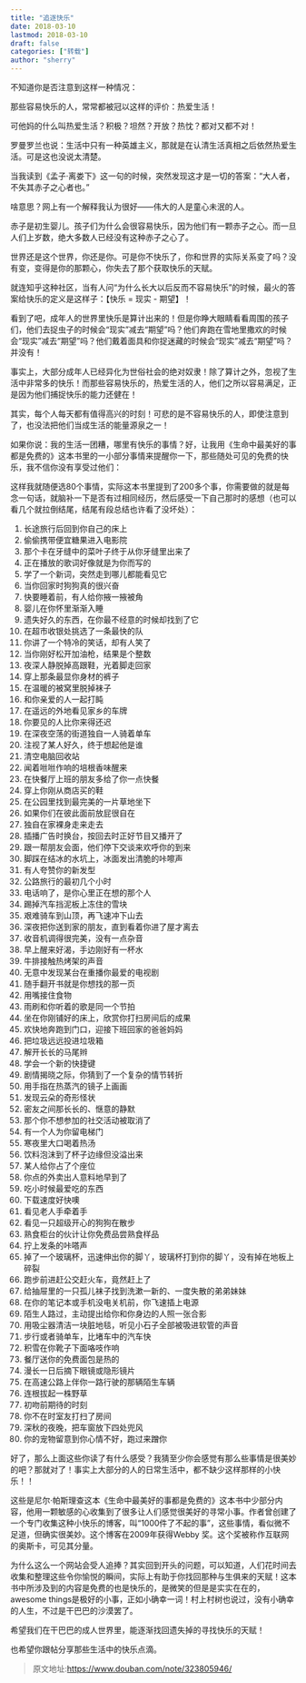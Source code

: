 ```yaml
---
title: "追逐快乐"
date: 2018-03-10
lastmod: 2018-03-10
draft: false
categories: ["转载"]
author: "sherry"
---
```

不知道你是否注意到这样一种情况：

那些容易快乐的人，常常都被冠以这样的评价：热爱生活！

可他妈的什么叫热爱生活？积极？坦然？开放？热忱？都对又都不对！

罗曼罗兰也说：生活中只有一种英雄主义，那就是在认清生活真相之后依然热爱生活。可是这也没说太清楚。

当我读到《孟子·离娄下》这一句的时候，突然发现这才是一切的答案：“大人者，不失其赤子之心者也。”

<!--more-->

啥意思？网上有一个解释我认为很好——伟大的人是童心未泯的人。

赤子是初生婴儿。孩子们为什么会很容易快乐，因为他们有一颗赤子之心。而一旦人们上岁数，绝大多数人已经没有这种赤子之心了。

世界还是这个世界，你还是你。可是你不快乐了，你和世界的实际关系变了吗？没有变，变得是你的那颗心，你失去了那个获取快乐的天赋。

就连知乎这种社区，当有人问“为什么长大以后反而不容易快乐”的时候，最火的答案给快乐的定义是这样子：【快乐 = 现实 - 期望】！

看到了吧，成年人的世界里快乐是算计出来的！但是你睁大眼睛看看周围的孩子们，他们去捉虫子的时候会“现实”减去“期望”吗？他们奔跑在雪地里撒欢的时候会“现实”减去“期望”吗？他们戴着面具和你捉迷藏的时候会“现实”减去“期望”吗？并没有！

事实上，大部分成年人已经异化为世俗社会的绝对奴隶！除了算计之外，忽视了生活中非常多的快乐！而那些容易快乐的，热爱生活的人，他们之所以容易满足，正是因为他们捕捉快乐的能力还健在！

其实，每个人每天都有值得高兴的时刻！可悲的是不容易快乐的人，即使注意到了，也没法把他们当成生活的能量源泉之一！

如果你说：我的生活一团糟，哪里有快乐的事情？好，让我用《生命中最美好的事都是免费的》这本书里的一小部分事情来提醒你一下，那些随处可见的免费的快乐，我不信你没有享受过他们：

这样我就随便选80个事情，实际这本书里提到了200多个事，你需要做的就是每念一句话，就脑补一下是否有过相同经历，然后感受一下自己那时的感想（也可以看几个就拉倒结尾，结尾有段总结也许看了没坏处）：

1. 长途旅行后回到你自己的床上
2. 偷偷携带便宜糖果进入电影院
3. 那个卡在牙缝中的菜叶子终于从你牙缝里出来了
4. 正在播放的歌词好像就是为你而写的
5. 学了一个新词，突然走到哪儿都能看见它
6. 当你回家时狗狗真的很兴奋
7. 快要睡着前，有人给你掖一掖被角
8. 婴儿在你怀里渐渐入睡
9. 遗失好久的东西，在你最不经意的时候却找到了它
10. 在超市收银处挑选了一条最快的队
11. 你讲了一个特冷的笑话，却有人笑了
12. 当你刚好松开加油枪，结果是个整数
13. 夜深人静脱掉高跟鞋，光着脚走回家
14. 穿上那条最显你身材的裤子
15. 在温暖的被窝里脱掉袜子
16. 和你亲爱的人一起打盹
17. 在遥远的外地看见家乡的车牌
18. 你要见的人比你来得还迟
19. 在深夜空荡的街道独自一人骑着单车
20. 注视了某人好久，终于想起他是谁
21. 清空电脑回收站
22. 闻着咝咝作响的培根香味醒来
23. 在快餐厅上班的朋友多给了你一点快餐
24. 穿上你刚从商店买的鞋
25. 在公园里找到最完美的一片草地坐下
26. 如果你们在彼此面前放屁很自在
27. 独自在家裸身走来走去
28. 插播广告时换台，按回去时正好节目又播开了
29. 跟一帮朋友会面，他们停下交谈来欢呼你的到来
30. 脚踩在结冰的水坑上，冰面发出清脆的咔嚓声
31. 有人夸赞你的新发型
32. 公路旅行的最初几个小时
33. 电话响了，是你心里正在想的那个人
34. 踢掉汽车挡泥板上冻住的雪块
35. 艰难骑车到山顶，再飞速冲下山去
36. 深夜把你送到家的朋友，直到看着你进了屋才离去
37. 收音机调得很完美，没有一点杂音
38. 早上醒来好渴，手边刚好有一杯水
39. 牛排接触热烤架的声音
40. 无意中发现某台在重播你最爱的电视剧
41. 随手翻开书就是你想找的那一页
42. 用嘴接住食物
43. 雨刷和你听着的歌是同一个节拍
44. 坐在你刚铺好的床上，欣赏你打扫房间后的成果
45. 欢快地奔跑到门口，迎接下班回家的爸爸妈妈
46. 把垃圾远远投进垃圾箱
47. 解开长长的马尾辫
48. 学会一个新的快捷键
49. 剧情揭晓之际，你猜到了一个复杂的情节转折
50. 用手指在热蒸汽的镜子上画画
51. 发现云朵的奇形怪状
52. 密友之间那长长的、惬意的静默
53. 那个你不想参加的社交活动被取消了
54. 有一个人为你留电梯门
55. 寒夜里大口喝着热汤
56. 饮料泡沫到了杯子边缘但没溢出来
57. 某人给你占了个座位
58. 你点的外卖出人意料地早到了
59. 吃小时候最爱吃的东西
60. 下载速度好快噢
61. 看见老人手牵着手
62. 看见一只超级开心的狗狗在散步
63. 熟食柜台的伙计让你免费品尝熟食样品
64. 拧上发条的咔嗒声
65. 掉了一个玻璃杯，迅速伸出你的脚丫，玻璃杯打到你的脚丫，没有掉在地板上碎裂
66. 跑步前进赶公交赶火车，竟然赶上了
67. 给抽屉里的一只孤儿袜子找到洗漱一新的、一度失散的弟弟妹妹
68. 在你的笔记本或手机没电关机前，你飞速插上电源
69. 陌生人路过，主动提出给你和你身边的人照一张合影
70. 用吸尘器清洁一块脏地毯，听见小石子全部被吸进软管的声音
71. 步行或者骑单车，比堵车中的汽车快
72. 积雪在你靴子下面咯吱作响
73. 餐厅送你的免费面包是热的
74. 漫长一日后摘下眼镜或隐形镜片
75. 在高速公路上伴你一路行驶的那辆陌生车辆
76. 连根拔起一株野草
77. 初吻前期待的时刻
78. 你不在时室友打扫了房间
79. 深秋的夜晚，把车窗放下四处兜风
80. 你的宠物留意到你心情不好，跑过来蹭你

好了，那么上面这些你读了有什么感受？我猜至少你会感觉有那么些事情是很美妙的吧？那就对了！事实上大部分的人的日常生活中，都不缺少这样那样的小快乐！！

这些是尼尔·帕斯理查这本《生命中最美好的事都是免费的》这本书中少部分内容，他用一颗敏感的心收集到了很多让人们感觉很美好的寻常小事。作者曾创建了一个专门收集这种小快乐的博客，叫“1000件了不起的事”，这些事情，看似微不足道，但确实很美妙。这个博客在2009年获得Webby 奖。这个奖被称作互联网的奥斯卡，可见其分量。

为什么这么一个网站会受人追捧？其实回到开头的问题，可以知道，人们花时间去收集和整理这些令你愉悦的瞬间，实际上有助于你找回那种与生俱来的天赋！这本书中所涉及到的内容是免费的也是快乐的，是微笑的但是是实实在在的，awesome things是极好的小事，正如小确幸一词！村上村树也说过，没有小确幸的人生，不过是干巴巴的沙漠罢了。

希望我们在干巴巴的成人世界里，能逐渐找回遗失掉的寻找快乐的天赋！

也希望你跟帖分享那些生活中的快乐点滴。

> 原文地址:https://www.douban.com/note/323805946/